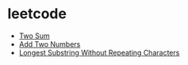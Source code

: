 # leetcode

- [Two Sum](./001)
- [Add Two Numbers](./002)
- [Longest Substring Without Repeating Characters](./003)
